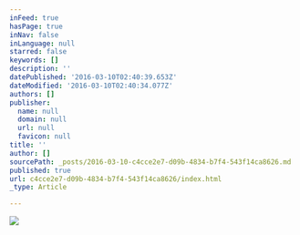 ```yaml
---
inFeed: true
hasPage: true
inNav: false
inLanguage: null
starred: false
keywords: []
description: ''
datePublished: '2016-03-10T02:40:39.653Z'
dateModified: '2016-03-10T02:40:34.077Z'
authors: []
publisher:
  name: null
  domain: null
  url: null
  favicon: null
title: ''
author: []
sourcePath: _posts/2016-03-10-c4cce2e7-d09b-4834-b7f4-543f14ca8626.md
published: true
url: c4cce2e7-d09b-4834-b7f4-543f14ca8626/index.html
_type: Article

---
```

![](https://the-grid-user-content.s3-us-west-2.amazonaws.com/59350b74-dde7-4922-b93a-69d88308eedb.jpg)